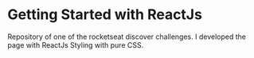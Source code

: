 # Getting Started with ReactJs

Repository of one of the rocketseat discover challenges. 
I developed the page with ReactJs
Styling with pure CSS.
